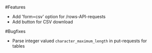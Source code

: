 #Features

* Add 'form=csv' option for /rows-API-requests
* Add button for CSV download

#Bugfixes

* Parse integer valued `character_maximum_length` in put-requests for tables

